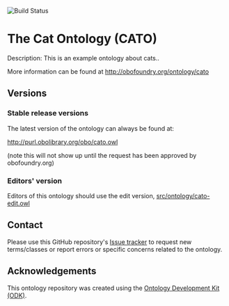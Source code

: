 
![Build Status](https://github.com/matentzn/cato/workflows/CI/badge.svg)
# The Cat Ontology (CATO)

Description: This is an example ontology about cats..

More information can be found at http://obofoundry.org/ontology/cato

## Versions

### Stable release versions

The latest version of the ontology can always be found at:

http://purl.obolibrary.org/obo/cato.owl

(note this will not show up until the request has been approved by obofoundry.org)

### Editors' version

Editors of this ontology should use the edit version, [src/ontology/cato-edit.owl](src/ontology/cato-edit.owl)

## Contact

Please use this GitHub repository's [Issue tracker](https://github.com/matentzn/cato/issues) to request new terms/classes or report errors or specific concerns related to the ontology.

## Acknowledgements

This ontology repository was created using the [Ontology Development Kit (ODK)](https://github.com/INCATools/ontology-development-kit).
